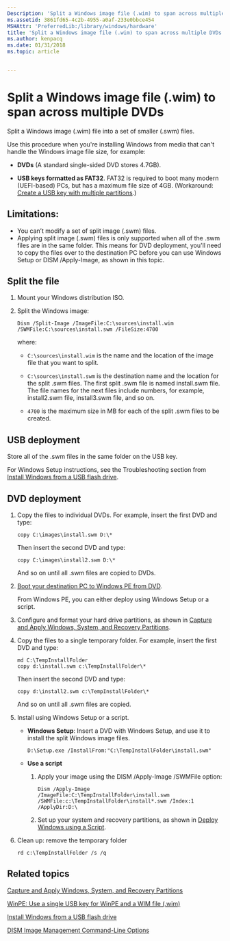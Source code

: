 ```yaml
---
Description: 'Split a Windows image file (.wim) to span across multiple DVDs'
ms.assetid: 3861fd65-4c2b-4955-a0af-233e0bbce454
MSHAttr: 'PreferredLib:/library/windows/hardware'
title: 'Split a Windows image file (.wim) to span across multiple DVDs'
ms.author: kenpacq
ms.date: 01/31/2018
ms.topic: article


---
```


# Split a Windows image file (.wim) to span across multiple DVDs


Split a Windows image (.wim) file into a set of smaller (.swm) files.

Use this procedure when you're installing Windows from media that can't handle the Windows image file size, for example:

-  **DVDs**  (A standard single-sided DVD stores 4.7GB).

-  **USB keys formatted as FAT32**. FAT32 is required to boot many modern (UEFI-based) PCs, but has a maximum file size of 4GB.
   (Workaround: [Create a USB key with multiple partitions](winpe--use-a-single-usb-key-for-winpe-and-a-wim-file---wim.md).)

## Limitations:
* You can’t modify a set of split image (.swm) files.
* Applying split image (.swm) files is only supported when all of the .swm files are in the same folder. This means for DVD deployment, you'll need to copy the files over to the destination PC before you can use Windows Setup or DISM /Apply-Image, as shown in this topic.

## Split the file

1.  Mount your Windows distribution ISO.

2.  Split the Windows image:

    ```
    Dism /Split-Image /ImageFile:C:\sources\install.wim /SWMFile:C:\sources\install.swm /FileSize:4700
    ```

    where:

    -   `C:\sources\install.wim` is the name and the location of the image file that you want to split.

    -   `C:\sources\install.swm` is the destination name and the location for the split .swm files. The first split .swm file is named install.swm file. The file names for the next files include numbers, for example, install2.swm file, install3.swm file, and so on.

    -   `4700` is the maximum size in MB for each of the split .swm files to be created.

## USB deployment

Store all of the .swm files in the same folder on the USB key. 

For Windows Setup instructions, see the Troubleshooting section from [Install Windows from a USB flash drive](install-windows-from-a-usb-flash-drive.md).

## DVD deployment

1.  Copy the files to individual DVDs. For example, insert the first DVD and type:
    ```
    copy C:\images\install.swm D:\*
    ```

    Then insert the second DVD and type:
    ```
    copy C:\images\install2.swm D:\*
    ```

    And so on until all .swm files are copied to DVDs.

2.  [Boot your destination PC to Windows PE from DVD](winpe-create-a-boot-cd-dvd-iso-or-vhd.md).

    From Windows PE, you can either deploy using Windows Setup or a script.

3.  Configure and format your hard drive partitions, as shown in [Capture and Apply Windows, System, and Recovery Partitions](capture-and-apply-windows-system-and-recovery-partitions.md).

4.  Copy the files to a single temporary folder. For example, insert the first DVD and type:
    ```
    md C:\TempInstallFolder
    copy d:\install.swm c:\TempInstallFolder\*
    ```

    Then insert the second DVD and type:
    ```
    copy d:\install2.swm c:\TempInstallFolder\*
    ```

    And so on until all .swm files are copied.

5.  Install using Windows Setup or a script.

    *  **Windows Setup**: Insert a DVD with Windows Setup, and use it to install the split Windows image files.
       ```
       D:\Setup.exe /InstallFrom:"C:\TempInstallFolder\install.swm"
       ```

    * **Use a script**

      1.  Apply your image using the DISM /Apply-Image /SWMFile option:
          ```
          Dism /Apply-Image /ImageFile:C:\TempInstallFolder\install.swm /SWMFile:c:\TempInstallFolder\install*.swm /Index:1 /ApplyDir:D:\
          ```

      2.  Set up your system and recovery partitions, as shown in [Deploy Windows using a Script](deploy-windows-with-a-script-sxs.md).

6. Clean up: remove the temporary folder
   ```
   rd c:\TempInstallFolder /s /q
   ```


## <span id="related_topics"></span>Related topics

[Capture and Apply Windows, System, and Recovery Partitions](capture-and-apply-windows-system-and-recovery-partitions.md)

[WinPE: Use a single USB key for WinPE and a WIM file (.wim)](winpe--use-a-single-usb-key-for-winpe-and-a-wim-file---wim.md)

[Install Windows from a USB flash drive](install-windows-from-a-usb-flash-drive.md)

[DISM Image Management Command-Line Options](dism-image-management-command-line-options-s14.md)
